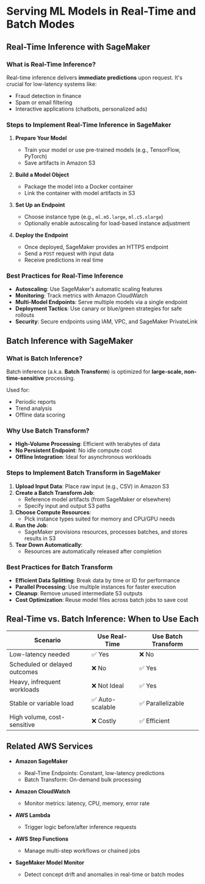 # Serving ML Models in Real-Time and Batch Modes

## Real-Time Inference with SageMaker

### What is Real-Time Inference?

Real-time inference delivers **immediate predictions** upon request. It's crucial for low-latency systems like:

- Fraud detection in finance
- Spam or email filtering
- Interactive applications (chatbots, personalized ads)

### Steps to Implement Real-Time Inference in SageMaker

1. **Prepare Your Model**  
   - Train your model or use pre-trained models (e.g., TensorFlow, PyTorch)  
   - Save artifacts in Amazon S3  

2. **Build a Model Object**  
   - Package the model into a Docker container  
   - Link the container with model artifacts in S3  

3. **Set Up an Endpoint**  
   - Choose instance type (e.g., `ml.m5.large`, `ml.c5.xlarge`)  
   - Optionally enable autoscaling for load-based instance adjustment  

4. **Deploy the Endpoint**  
   - Once deployed, SageMaker provides an HTTPS endpoint  
   - Send a `POST` request with input data  
   - Receive predictions in real time  

### Best Practices for Real-Time Inference

- **Autoscaling**: Use SageMaker's automatic scaling features
- **Monitoring**: Track metrics with Amazon CloudWatch
- **Multi-Model Endpoints**: Serve multiple models via a single endpoint
- **Deployment Tactics**: Use canary or blue/green strategies for safe rollouts
- **Security**: Secure endpoints using IAM, VPC, and SageMaker PrivateLink

## Batch Inference with SageMaker

### What is Batch Inference?

Batch inference (a.k.a. **Batch Transform**) is optimized for **large-scale, non-time-sensitive** processing.

Used for:
- Periodic reports
- Trend analysis
- Offline data scoring

### Why Use Batch Transform?

- **High-Volume Processing**: Efficient with terabytes of data
- **No Persistent Endpoint**: No idle compute cost
- **Offline Integration**: Ideal for asynchronous workloads

### Steps to Implement Batch Transform in SageMaker

1. **Upload Input Data**: Place raw input (e.g., CSV) in Amazon S3  
2. **Create a Batch Transform Job**:
   - Reference model artifacts (from SageMaker or elsewhere)
   - Specify input and output S3 paths  
3. **Choose Compute Resources**:
   - Pick instance types suited for memory and CPU/GPU needs  
4. **Run the Job**:
   - SageMaker provisions resources, processes batches, and stores results in S3  
5. **Tear Down Automatically**:
   - Resources are automatically released after completion  

### Best Practices for Batch Transform

- **Efficient Data Splitting**: Break data by time or ID for performance
- **Parallel Processing**: Use multiple instances for faster execution
- **Cleanup**: Remove unused intermediate S3 outputs
- **Cost Optimization**: Reuse model files across batch jobs to save cost

## Real-Time vs. Batch Inference: When to Use Each

| Scenario                        | Use Real-Time      | Use Batch Transform |
|--------------------------------|--------------------|---------------------|
| Low-latency needed             | ✅ Yes             | ❌ No               |
| Scheduled or delayed outcomes  | ❌ No              | ✅ Yes              |
| Heavy, infrequent workloads    | ❌ Not Ideal       | ✅ Yes              |
| Stable or variable load        | ✅ Auto-scalable    | ✅ Parallelizable   |
| High volume, cost-sensitive    | ❌ Costly          | ✅ Efficient         |

## Related AWS Services

- **Amazon SageMaker**  
  - Real-Time Endpoints: Constant, low-latency predictions  
  - Batch Transform: On-demand bulk processing  

- **Amazon CloudWatch**  
  - Monitor metrics: latency, CPU, memory, error rate  

- **AWS Lambda**  
  - Trigger logic before/after inference requests  

- **AWS Step Functions**  
  - Manage multi-step workflows or chained jobs  

- **SageMaker Model Monitor**  
  - Detect concept drift and anomalies in real-time or batch modes  
